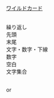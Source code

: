 [ワイルドカード](ワイルドカード)  

[]()  
繰り返し
[]()  
先頭
[]()  
末尾
[]()  
文字・数字・下線
[]()  
数字
[]()  
空白
[]()  
文字集合

[]()  
or

